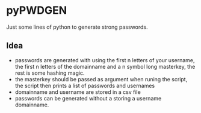 # pyPWDGEN

Just some lines of python to generate strong passwords. 

## Idea

 * passwords are generated with using the first n letters of your username, the first n letters of the domainname and a n symbol long masterkey, the rest is some hashing magic.
 * the masterkey should be passed as argument when runing the script, the script then prints a list of passwords and usernames
 * domainname and username are stored in a csv file
 * passwords can be generated without a storing a username domainname.
 